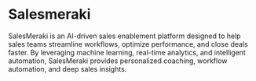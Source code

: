 # Salesmeraki
SalesMeraki is an AI-driven sales enablement platform designed to help sales teams streamline workflows, optimize performance, and close deals faster. By leveraging machine learning, real-time analytics, and intelligent automation, SalesMeraki provides personalized coaching, workflow automation, and deep sales insights.
